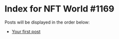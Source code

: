 # Index for NFT World #1169
Posts will be displayed in the order below:

- [Your first post](./001-first.md)

